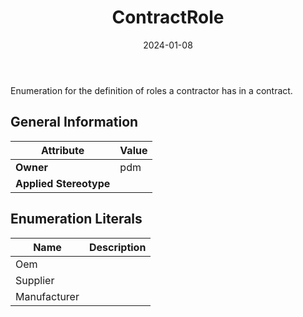 ﻿---
title: ContractRole
toc: false
type: specs
date: "2024-01-08"
draft: false
specification: VEC
version: 2.1.0
documentType: "Recommendation"
elementType: Class
classes:
  - ContractRole
menu_name: vec-2.1.0
---
<p> Enumeration for the definition of roles a contractor has in a contract.      </p>

## General Information

| Attribute               | Value |
|-------------------------|-------|
| **Owner**               | pdm |
| **Applied Stereotype**  |   |

## Enumeration Literals
| Name          | **Description** |
|---------------|-----------------|
| Oem |  |
| Supplier |  |
| Manufacturer |  |
